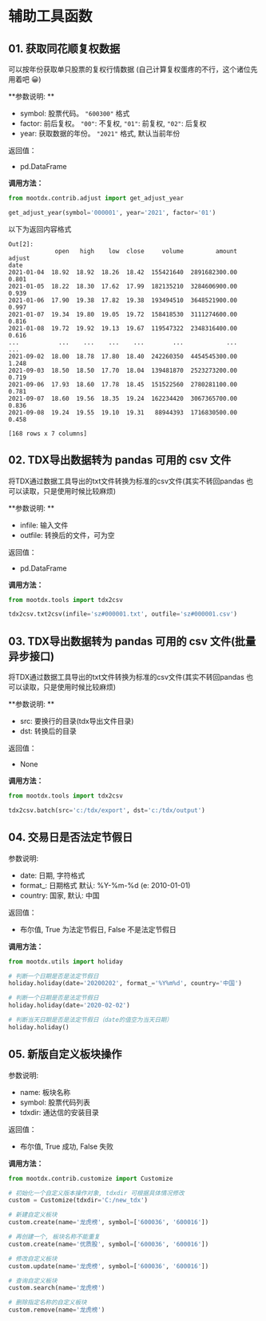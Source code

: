 # 辅助工具函数

## 01. 获取同花顺复权数据

可以按年份获取单只股票的复权行情数据 (自己计算复权蛋疼的不行，这个诸位先用着吧 😀)

**参数说明: **

- symbol: 股票代码。 `"600300"` 格式
- factor: 前后复权。 `"00"`: 不复权, `"01"`: 前复权, `"02"`: 后复权
- year: 获取数据的年份。 `"2021"` 格式, 默认当前年份

返回值：

- pd.DataFrame

**调用方法：**

```python
from mootdx.contrib.adjust import get_adjust_year

get_adjust_year(symbol='000001', year='2021', factor='01')
```

以下为返回内容格式

```shell
Out[2]:
             open   high    low  close     volume         amount adjust
date
2021-01-04  18.92  18.92  18.26  18.42  155421640  2891682300.00  0.801
2021-01-05  18.22  18.30  17.62  17.99  182135210  3284606900.00  0.939
2021-01-06  17.90  19.38  17.82  19.38  193494510  3648521900.00  0.997
2021-01-07  19.34  19.80  19.05  19.72  158418530  3111274600.00  0.816
2021-01-08  19.72  19.92  19.13  19.67  119547322  2348316400.00  0.616
...           ...    ...    ...    ...        ...            ...    ...
2021-09-02  18.00  18.78  17.80  18.40  242260350  4454545300.00  1.248
2021-09-03  18.50  18.50  17.70  18.04  139481870  2523273200.00  0.719
2021-09-06  17.93  18.60  17.78  18.45  151522560  2780281100.00  0.781
2021-09-07  18.60  19.56  18.35  19.24  162234420  3067365700.00  0.836
2021-09-08  19.24  19.55  19.10  19.31   88944393  1716830500.00  0.458

[168 rows x 7 columns]
```

## 02. TDX导出数据转为 pandas 可用的 csv 文件

将TDX通过数据工具导出的txt文件转换为标准的csv文件(其实不转回pandas 也可以读取，只是使用时候比较麻烦)

**参数说明: **

- infile: 输入文件
- outfile: 转换后的文件，可为空

返回值：

- pd.DataFrame

**调用方法：**

```python
from mootdx.tools import tdx2csv

tdx2csv.txt2csv(infile='sz#000001.txt', outfile='sz#000001.csv')
```

## 03. TDX导出数据转为 pandas 可用的 csv 文件(批量异步接口)

将TDX通过数据工具导出的txt文件转换为标准的csv文件(其实不转回pandas 也可以读取，只是使用时候比较麻烦)

**参数说明: **

- src: 要换行的目录(tdx导出文件目录)
- dst: 转换后的目录

返回值：

- None

**调用方法：**

```python
from mootdx.tools import tdx2csv

tdx2csv.batch(src='c:/tdx/export', dst='c:/tdx/output')
```

## 04. 交易日是否法定节假日

参数说明:

- date: 日期, 字符格式
- format_: 日期格式 默认: %Y-%m-%d (e: 2010-01-01)
- country: 国家, 默认: 中国

返回值：

- 布尔值, True 为法定节假日, False 不是法定节假日

**调用方法：**

```python
from mootdx.utils import holiday

# 判断一个日期是否是法定节假日
holiday.holiday(date='20200202', format_='%Y%m%d', country='中国')

# 判断一个日期是否是法定节假日
holiday.holiday(date='2020-02-02')

# 判断当天日期是否是法定节假日（date的值空为当天日期）
holiday.holiday()
```

<a href="#05"></a>

## 05. 新版自定义板块操作

参数说明:

- name: 板块名称
- symbol: 股票代码列表
- tdxdir: 通达信的安装目录

返回值：

- 布尔值, True 成功, False 失败

**调用方法：**

```python
from mootdx.contrib.customize import Customize

# 初始化一个自定义版本操作对象, tdxdir 可根据具体情况修改
custom = Customize(tdxdir='C:/new_tdx')

# 新建自定义板块
custom.create(name='龙虎榜', symbol=['600036', '600016'])

# 再创建一个, 板块名称不能重复
custom.create(name='优质股', symbol=['600036', '600016'])

# 修改自定义板块
custom.update(name='龙虎榜', symbol=['600036', '600016'])

# 查询自定义板块
custom.search(name='龙虎榜')

# 删除指定名称的自定义板块
custom.remove(name='龙虎榜')

```
